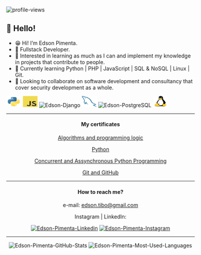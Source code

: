 <div><br>

<img src="https://komarev.com/ghpvc/?username=eddyyxxyy&color=blueviolet&style=flat" alt="profile-views">

<h2> 👋 Hello! </h2>

- 😁 Hi! I’m Edson Pimenta.
- 🐍 Fullstack Developer.
- 👀 Interested in learning as much as I can and implement my knowledge in projects that contribute to people.
- 🌱 Currently learning Python | PHP | JavaScript | SQL & NoSQL | Linux | Git.
- 💞️ Looking to collaborate on software development and consultancy that cover security development as a whole.

<div>

  <img alt="Edson-Python" height="30" width="40" src="https://raw.githubusercontent.com/devicons/devicon/master/icons/python/python-original.svg">
  <img alt="Edson-JavaScript" height="30" width="40" src="https://raw.githubusercontent.com/devicons/devicon/master/icons/javascript/javascript-original.svg">
  <img alt="Edson-Django" height="30" width="40" src="https://cdn.jsdelivr.net/gh/devicons/devicon/icons/php/php-plain.svg">
  <img alt="Edson-MySQL" height="30" width="40" src="https://raw.githubusercontent.com/devicons/devicon/master/icons/mysql/mysql-original.svg">
  <img alt="Edson-PostgreSQL" height="30" width="40" src="https://cdn.jsdelivr.net/gh/devicons/devicon/icons/postgresql/postgresql-original.svg">
  <img alt="Edson-Linux" height="30" width="40" src="https://raw.githubusercontent.com/devicons/devicon/master/icons/linux/linux-original.svg">

</div>

---
<div style="text-align: center">


#### My certificates

<a href="https://www.udemy.com/certificate/UC-2857d9dc-315f-4bbd-bd6c-16033f6b4dab/" target="_blank">Algorithms and programming logic</a>

<a href="https://www.udemy.com/certificate/UC-614dd5b6-abd2-4321-b81b-23ea26669132/" target="_blank">Python</a>

<a href="https://www.udemy.com/certificate/UC-4c364582-4d4a-454f-8bba-629a4eeaf600/" target="_blank">Concurrent and Assynchronous Python Programming</a>

<a href="https://www.udemy.com/certificate/UC-e8443625-fee2-4568-8006-3bec6f47e61d/" target="_blank">Git and GitHub</a>

</div>

---

<div style="text-align: center">

#### How to reach me?

e-mail: edson.tibo@gmail.com

Instagram | LinkedIn:

<a href = "https://www.linkedin.com/in/eeddyyxxyy/"><img src = "https://img.shields.io/badge/LinkedIn-0077B5?style=for-the-badge&logo=linkedin&logoColor=white" alt="Edson-Pimenta-Linkedin"></a>
<a href = "https://www.linkedin.com/in/eeddyyxxyy/"><img src = "https://img.shields.io/badge/Instagram-E4405F?style=for-the-badge&logo=instagram&logoColor=white" alt="Edson-Pimenta-Instagram"></a>

</div>

---

<div style="text-align: center">

  <img height="160em" src="https://eddyyxxyy-stats.vercel.app/api?username=eddyyxxyy&show_icons=true&theme=dark&include_all_commits=true&count_private=true" alt="Edson-Pimenta-GitHub-Stats"/>
  <img height="160em" src="https://eddyyxxyy-stats.vercel.app/api/top-langs/?username=eddyyxxyy&layout=compact&langs_count=7&theme=dark" alt="Edson-Pimenta-Most-Used-Languages"/>

</div>
</div>
